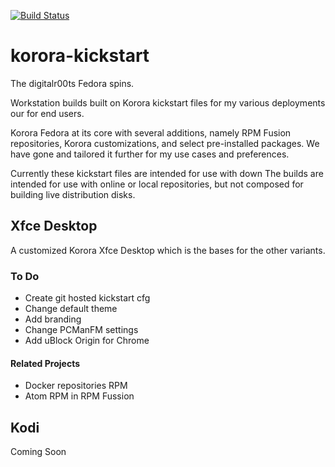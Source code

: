 [![Build Status](https://travis-ci.org/digitalr00ts/korora-kickstart.svg?branch=master)](https://travis-ci.org/digitalr00ts/korora-kickstart)

# korora-kickstart
The digitalr00ts Fedora spins.

Workstation builds built on Korora kickstart files for my various deployments our for end users.

Korora Fedora at its core with several additions, namely RPM Fusion repositories, Korora customizations, and select pre-installed packages.
We have gone and tailored it further for my use cases and preferences.

Currently these kickstart files are intended for use with down
The builds are intended for use with online or local repositories,
but not composed for building live distribution disks.

## Xfce Desktop
A customized Korora Xfce Desktop which is the bases for the other variants.

### To Do
* Create git hosted kickstart cfg
* Change default theme
* Add branding
* Change PCManFM settings
* Add uBlock Origin for Chrome

#### Related Projects
* Docker repositories RPM
* Atom RPM in RPM Fussion

## Kodi
Coming Soon

